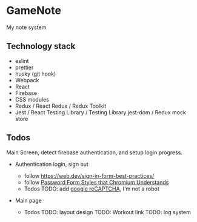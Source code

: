 # GameNote

My note system

## Technology stack

- eslint
- prettier
- husky (git hook)
- Webpack
- React
- Firebase
- CSS modules
- Redux / React Redux / Redux Toolkit
- Jest / React Testing Library / Testing Library jest-dom / Redux mock store

## Todos

Main Screen, detect firebase authentication, and setup login progress.

- Authentication login, sign out

  - follow https://web.dev/sign-in-form-best-practices/
  - follow [Password Form Styles that Chromium Understands](https://dev.chromium.org/developers/design-documents/form-styles-that-chromium-understands)
  - Todos
    TODO: add [google reCAPTCHA](https://support.google.com/recaptcha/?hl=en), I'm not a robot

- Main page
  - Todos
    TODO: layout design
    TODO: Workout link
    TODO: log system
